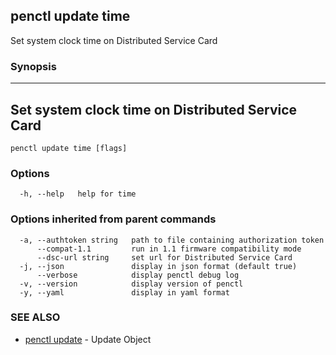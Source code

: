 ## penctl update time

Set system clock time on Distributed Service Card

### Synopsis



---------------------------------
 Set system clock time on Distributed Service Card 
---------------------------------


```
penctl update time [flags]
```

### Options

```
  -h, --help   help for time
```

### Options inherited from parent commands

```
  -a, --authtoken string   path to file containing authorization token
      --compat-1.1         run in 1.1 firmware compatibility mode
      --dsc-url string     set url for Distributed Service Card
  -j, --json               display in json format (default true)
      --verbose            display penctl debug log
  -v, --version            display version of penctl
  -y, --yaml               display in yaml format
```

### SEE ALSO
* [penctl update](penctl_update.md)	 - Update Object

